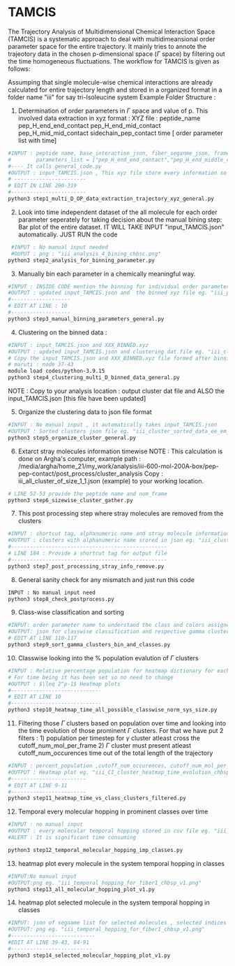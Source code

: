 # TAMCIS
The Trajectory Analysis of Multidimensional Chemical Interaction Space (TAMCIS) is a systematic approach to deal with multidimeansional order parameter space
for the entire trajectory. It mainly tries to annote the trajeotory data in the chosen p-dimensional space ($\Gamma$ space) by filtering out the time homogeneous fluctuations.
The workflow for TAMCIS is given as follows:



 Assumping that single molecule-wise chemical interactions are already calculated for entire trajectory length and stored in a organized format in a folder name "iii" for say tri-Isoleucine system
   Example Folder Structure :
   
1. Determination of order parameters in $\Gamma$ space and value of p.  This involved data extraction in xyz format :
 XYZ file : peptide_name pep_H_end_end_contact pep_H_end_mid_contact pep_H_mid_mid_contact sidechain_pep_contact time [ order parameter list with time]

```bash
#INPUT : peptide name, base_interaction_json, fiber_seganme_json, frame_end
#        parameters_list = ["pep_H_end_end_contact","pep_H_end_middle_contact","pep_H_middle_middle_contact","sidechain_pep_contact"]
#---- It calls general_code.py
#OUTPUT : input_TAMCIS.json , This xyz file store every information so further TAMCIS code take this file as INPUT eg. #"iii_pep_H_end_end_contact_pep_H_end_mid_contact_pep_H_mid_mid_contact_sidechain_pep_contact_time.xyz"
# -----------------------
# EDIT IN LINE 290-319
#------------------------
python3 step1_multi_D_OP_data_extraction_trajectory_xyz_general.py
```

2. Look into time independent dataset of the all molecule for each order parameter seperately for taking decision about the manual bining step:
   Bar plot of the entire dataset. IT WILL TAKE INPUT "input_TAMCIS.json" automatically. JUST RUN the code
```bash
 #INPUT : No manual input needed
 #OUPUT : png : "iii_analysis_4_bining_chbsc.png"
python3 step2_analysis_for_binning_parameter.py
```

3. Manually bin each parameter in a chemically meaningful way.
```bash
#INPUT : INSIDE CODE mention the binning for individual order parameter, as the INDEX OF THE ORDER PARAMETER STARTS FROM 1 and store in dictionary formate
#OUTPUT : updated input_TAMCIS.json and  the binned xyz file eg. "iii_pep_H_end_end_contact_pep_H_end_mid_contact_pep_H_mid_mid_contact_sidechain_pep_contact_time_BINNED.xyz"
#-------------------
# EDIT AT LINE : 10
#-------------------
python3 step3_manual_binning_parameters_general.py
```  
4. Clustering on the binned data :
```bash
#INPUT : input_TAMCIS.json and XXX_BINNED.xyz
#OUTPUT : updated input_TAMCIS.json and clustering dat file eg. "iii_cluster_data_ee_em_mm_sc_pep_min_sample_1_without_time_tgap_1_BINNED.dat"
# Copy the input_TAMCIS.json and XXX_BINNED.xyz file formed after binning : to the location where clustering script is executed [High Memory Computation]
# maruti : node 37-43
module load codes/python-3.9.15
python3 step4_clustering_multi_D_binned_data_general.py
```
NOTE : Copy to your analysis location : output cluster dat file and ALSO the input_TAMCIS.json [this file have been updated]

5. Organize the clustering data  to json file format
```bash
#INPUT : No manual input , it automatically takes input_TAMCIS.json
#OUTPUT : Sorted clusters json file eg. "iii_cluster_sorted_data_ee_em_mm_sc_pep_min_sample_1_without_time_tgap_1_BINNED.json" and updated input_TAMCIS.json
python3 step5_organize_cluster_general.py
```
6. Extarct stray molecules information timewise
NOTE : This calculation is done on Argha's computer, example path : /media/argha/home_21/my_work/analysis/iii-600-mol-200A-box/pep-pep-contact/post_process/cluster_analysis
Copy : iii_all_cluster_of_size_1_1.json (example) to your working location.
```bash
# LINE 52-53 provide the peptide name and num_frame
python3 step6_sizewise_cluster_gather.py
```

7. This post processing step where stray molecules are removed from the clusters
```bash
#INPUT : shortcut tag, alphanumeric name and stray molecule information eg. "iii_all_cluster_of_size_1_1.json"
#OUTPUT : clusters with alphanumeric name srored in json eg. "iii_cluster_alphanumeric_name_chbsp.json" and updated input_TAMCIS.json
#--------------------------------------------------
# LINE 184 : Provide a shortcut tag for output file
#--------------------------------------------------  
python3 step7_post_processing_stray_info_remove.py
```

8. General sanity check for any mismatch and just run this code 
```bash
INPUT : No manual input need
python3 step8_check_postprocess.py
```
9. Class-wise classification and sorting
```bash
#INPUT: order parameter name to understand the class and colors assigned to each class
#OUTPUT: json for classwise classification and respective gamma clusters in each class eg. "iii_sorted_dict_classes_gamma_cluster.json"
# EDIT AT LINE 110-117
python3 step9_sort_gamma_clusters_bin_and_classes.py
```
10. Classwise looking into the % population evalution of $\Gamma$ clusters 
```bash
#INPUT : Relative percentage population for heatmap dictionary for each class
# For time being it has been set so no need to change
#OUTPUT : $\leq 2^p-1$ Heatmap plots
#-----------------------------
# EDIT AT LINE 10
#-----------------------------
python3 step10_heatmap_time_all_possible_classwise_norm_sys_size.py 
```
11. Filtering those $\Gamma$ clusters based on  population over time and looking into the time evolution of those prominent $\Gamma$ clusters. For that we have put 2 filters : 1) population per timestep for $\gamma$ cluster atleast cross the  cutoff_num_mol_per_frame 2) $\Gamma$ cluster must present atleast  cutoff_num_occurences time out of the total length of the trajectory
```bash
#INPUT : percent_population ,cutoff_num_occurences, cutoff_num_mol_per_frame
#OUTPUT : Heatmap plot eg. "iii_CI_cluster_heatmap_time_evolution_chbsp_v2.png", update input_TAMCIS.json with import prominent classes
#------------------------
# EDIT AT LINE 9-11
#------------------------
python3 step11_heatmap_time_vs_class_clusters_filtered.py
```
12. Temporal every molecular hopping in prominent classes over time
```bash
#INPUT : no manual input
#OUTPUT : every molecular temporal hopping stored in csv file eg. "iii_temporal_hopping_chbsp.csv" and count for number of hopping exist for each prominent classes respect to $\Gamma$ clusters in json file eg. "iii_CI_cluster_hop_count_chbsp.json"
#ALERT : It is significant time consuming

python3 step12_temporal_molecular_hopping_imp_classes.py
```
13. heatmap plot every molecule in the system temporal hopping in classes
```bash
#INPUT:No manual input
#OUTPUT:png eg. "iii_temporal_hopping_for_fiber1_chbsp_v1.png"
python3 step13_all_molecular_hopping_plot_v1.py
```
14. heatmap plot selected molecule in the system temporal hopping in classes
```bash
#INPUT: json of segname list for selected molecules , selected indices if don't want to look at all segnames
#OUTPUT: png eg. "iii_temporal_hopping_for_fiber1_chbsp_v1.png"
#---------------------------
#EDIT AT LINE 39-43, 84-91
#--------------------------
python3 step14_selected_molecular_hopping_plot_v1.py
```
